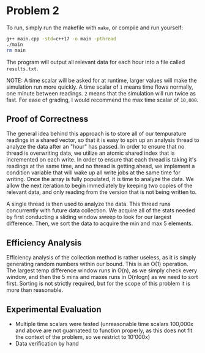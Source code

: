 # Problem 2
To run, simply run the makefile with `make`, or compile and run yourself:

```sh
g++ main.cpp -std=c++17 -o main -pthread
./main
rm main
```

The program will output all relevant data for each hour into a file called `results.txt`.

NOTE: A time scalar will be asked for at runtime, larger values will make the simulation run more quickly. A time scalar of `1` means time flows normally, one minute between readings. `2` means that the simulation will run twice as fast. For ease of grading, I would recommend the max time scalar of `10,000`.

## Proof of Correctness
The general idea behind this approach is to store all of our tempurature readings in a shared vector, so that it is easy to spin up an analysis thread to analyze the data after an "hour" has passed. In order to ensure that no thread is overwriting data, we utilize an atomic shared index that is incremented on each write. In order to ensure that each thread is taking it's readings at the same time, and no thread is getting ahead, we implement a condition variable that will wake up all write jobs at the same time for writing. Once the array is fully populated, it is time to analyze the data. We allow the next iteration to begin immediately by keeping two copies of the relevant data, and only reading from the version that is not being written to.

A single thread is then used to analyze the data. This thread runs concurrently with future data collection. We acquire all of the stats needed by first conducting a sliding window sweep to look for our largest difference. Then, we sort the data to acquire the min and max 5 elements.

## Efficiency Analysis
Efficiency analysis of the collection method is rather useless, as it is simply generating random numbers within our bound. This is an O(1) operation. The largest temp difference window runs in O(n), as we simply check every window, and then the 5 mins and maxes runs in O(nlogn) as we need to sort first. Sorting is not strictly required, but for the scope of this problem it is more than reasonable.

## Experimental Evaluation
- Multiple time scalars were tested (unreasonable time scalars 100,000x and above are not guarnateed to function properly, as this does not fit the context of the problem, so we restrict to 10'000x)
- Data verification by hand
